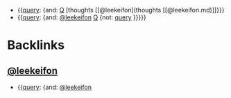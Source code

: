 - {{[query](query.md): {and: [Q](Q.md) [thoughts [[@leekeifon](thoughts [[@leekeifon.md)]]}}}
- {{[query](query.md): {and: [@leekeifon](@leekeifon.md) [Q](Q.md) {not: [query](query.md) }}}}}

# Backlinks
## [@leekeifon](@leekeifon.md)
- {{[query](query.md): {and: [@leekeifon](@leekeifon.md)

